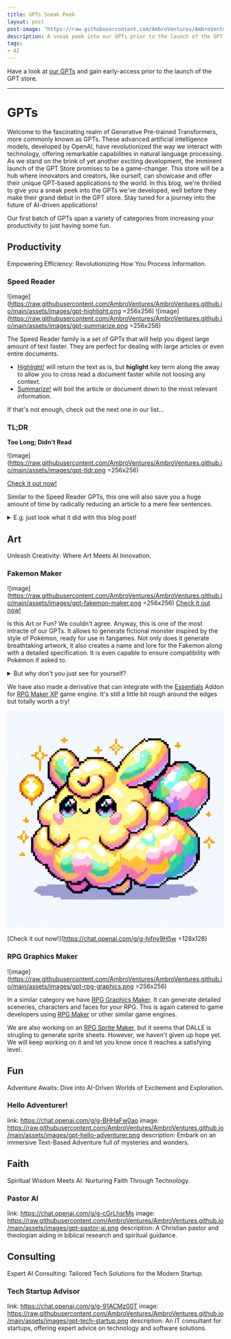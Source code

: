 ```yaml
---
title: GPTs Sneak Peek
layout: post
post-image: "https://raw.githubusercontent.com/AmbroVentures/AmbroVentures.github.io/main/assets/images/gpts-beta-launch.jpg"
description: A sneak peek into our GPTs prior to the launch of the GPT store.
tags:
- AI
---
```


Have a look at [our GPTs](https://ambro.ventures/gpts) and gain early-access prior to the launch of the GPT store.

---

# GPTs
Welcome to the fascinating realm of Generative Pre-trained Transformers, more commonly known as GPTs. These advanced artificial intelligence models, developed by OpenAI, have revolutionized the way we interact with technology, offering remarkable capabilities in natural language processing. As we stand on the brink of yet another exciting development, the imminent launch of the GPT Store promises to be a game-changer. This store will be a hub where innovators and creators, like ourself, can showcase and offer their unique GPT-based applications to the world. In this blog, we're thrilled to give you a sneak peek into the GPTs we've developed, well before they make their grand debut in the GPT store. Stay tuned for a journey into the future of AI-driven applications!

Our first batch of GPTs span a variety of categories from increasing your productivity to just having some fun.

## Productivity
Empowering Efficiency: Revolutionizing How You Process Information.

### Speed Reader
![image](https://raw.githubusercontent.com/AmbroVentures/AmbroVentures.github.io/main/assets/images/gpt-highlight.png =256x256)
![image](https://raw.githubusercontent.com/AmbroVentures/AmbroVentures.github.io/main/assets/images/gpt-summarize.png =256x256)

The Speed Reader family is a set of GPTs that will help you digest large amount of text faster. They are perfect for dealing with large articles or even entire documents.

* [Highlight!](https://chat.openai.com/g/g-Ctc8vu1C5) will return the text as is, but **higlight** key term along the away to allow you to cross read a document faster while not loosing any context.
* [Summarize!](https://chat.openai.com/g/g-xmCLFGYtD) will boil the article or document down to the most relevant information.

If that's not enough, check out the next one in our list...

### TL;DR
__Too Long; Didn't Read__

![image](https://raw.githubusercontent.com/AmbroVentures/AmbroVentures.github.io/main/assets/images/gpt-tldr.png =256x256)

[Check it out now!](https://chat.openai.com/g/g-YQSq7eOpg)

Similar to the Speed Reader GPTs, this one will also save you a huge amount of time by radically reducing an article to a mere few sentences.

<details>
  <summary>E.g. just look what it did with this blog post!</summary>
    TBC
</details>

## Art
Unleash Creativity: Where Art Meets AI Innovation.

### Fakemon Maker
![image](https://raw.githubusercontent.com/AmbroVentures/AmbroVentures.github.io/main/assets/images/gpt-fakemon-maker.png =256x256)
[Check it out now!](https://chat.openai.com/g/g-trQVw2Ole)

Is this Art or Fun? We couldn't agree. Anyway, this is one of the most intracte of our GPTs. It allows to generate fictional monster inspired by the style of Pokémon, ready for use in fangames. 
Not only does it generate breathtaking artwork, it also creates a name and lore for the Fakemon along with a detailed specification. 
It is even capable to ensure compatibility with Pokémon if asked to.

<details>
  <summary>But why don't you just see for yourself?</summary>
    <iframe width="560" height="315" src="https://raw.githubusercontent.com/AmbroVentures/AmbroVentures.github.io/main/assets/video/gpt-fakemon-demo.mov" frameborder="0" allow="accelerometer; autoplay; encrypted-media; gyroscope; picture-in-picture" allowfullscreen></iframe>
</details>

We have also made a derivative that can integrate with the [Essentials](https://essentialsdocs.fandom.com/wiki/Essentials_Docs_Wiki) Addon for [RPG Maker XP](https://www.rpgmakerweb.com/products/rpg-maker-xp) game engine. It's still a little bit rough around the edges but totally worth a try!

![img](https://raw.githubusercontent.com/AmbroVentures/AmbroVentures.github.io/main/assets/images/gpt-fakemon-essentials.png)

[Check it out now!](https://chat.openai.com/g/g-hifny9H5w =128x128)

### RPG Graphics Maker
![image](https://raw.githubusercontent.com/AmbroVentures/AmbroVentures.github.io/main/assets/images/gpt-rpg-graphics.png =256x256)

In a similar category we have [RPG Graphics Maker](https://chat.openai.com/g/g-1BC1YggkV). It can generate detailed sceneries, characters and faces for your RPG. This is again catered to game developers using [RPG Maker](https://www.rpgmakerweb.com/) or other similar game engines.

We are also working on an [RPG Sprite Maker](https://chat.openai.com/g/g-n9NCkn7Vr), but it seems that DALLE is strugling to generate sprite sheets. However, we haven't given up hope yet. We will keep working on it and let you know once it reaches a satisfying level.

## Fun
Adventure Awaits: Dive into AI-Driven Worlds of Excitement and Exploration.

### Hello Adventurer!
link: https://chat.openai.com/g/g-BHHaFw0ao
image: https://raw.githubusercontent.com/AmbroVentures/AmbroVentures.github.io/main/assets/images/gpt-hello-adventurer.png
description: Embark on an immersive Text-Based Adventure full of mysteries and wonders.

## Faith
Spiritual Wisdom Meets AI: Nurturing Faith Through Technology.

### Pastor AI
link: https://chat.openai.com/g/g-cGrLhsrMs
image: https://raw.githubusercontent.com/AmbroVentures/AmbroVentures.github.io/main/assets/images/gpt-pastor-ai.png
description: A Christian pastor and theologian aiding in biblical research and spiritual guidance.

## Consulting
Expert AI Consulting: Tailored Tech Solutions for the Modern Startup.

### Tech Startup Advisor
link: https://chat.openai.com/g/g-91ACMz00T
image: https://raw.githubusercontent.com/AmbroVentures/AmbroVentures.github.io/main/assets/images/gpt-tech-startup.png
description: An IT consultant for startups, offering expert advice on technology and software solutions.